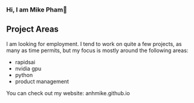 ### Hi, I am Mike Pham👋

## Project Areas
I am looking for employment. I tend to work on quite a few projects, as many as time permits, but my focus is mostly around the following areas:

  - rapidsai
  - nvidia gpu
  - python
  - product management

<!--
**Anhmike/Anhmike** is a ✨ _special_ ✨ repository because its `README.md` (this file) appears on your GitHub profile.

Here are some ideas to get you started:

- 🔭 I’m currently working on ...
- 🌱 I’m currently learning ...
- 👯 I’m looking to collaborate on ...
- 🤔 I’m looking for help with ...
- 💬 Ask me about ...
- 📫 How to reach me: ...
- 😄 Pronouns: ...
- ⚡ Fun fact: ...
-->

You can check out my website: 
anhmike.github.io
